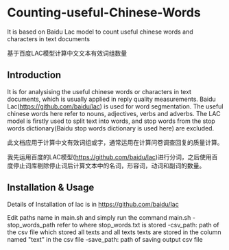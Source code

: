 # Counting-useful-Chinese-Words
It is based on Baidu Lac model to count useful chinese words and characters in text documents

基于百度LAC模型计算中文文本有效词组数量

## Introduction
It is for analysising the useful chinese words or characters in text documents, which is usually applied in reply quality measurements.
Baidu Lac(https://github.com/baidu/lac) is used for word segmentation.
The useful chinese words here refer to nouns, adjectives, verbs and adverbs. The LAC model is firstly used to split text into words, and stop words from the stop words dictionary(Baidu stop words dictionary is used here) are excluded.

此文档应用于计算中文有效词组或字，通常运用在计算问卷调查回复的质量计算。

我先运用百度的LAC模型(https://github.com/baidu/lac)进行分词，之后使用百度停止词库剔除停止词后计算文本中的名词，形容词，动词和副词的数量。


## Installation & Usage
Details of Installation of lac is in https://github.com/baidu/lac

Edit paths name in main.sh and simply run the command main.sh
    -stop_words_path refer to where stop_words.txt is stored
    -csv_path: path of the csv file which stored all texts and all texts texts are stored in the column named "text" in the csv file
    -save_path: path of saving output csv file


